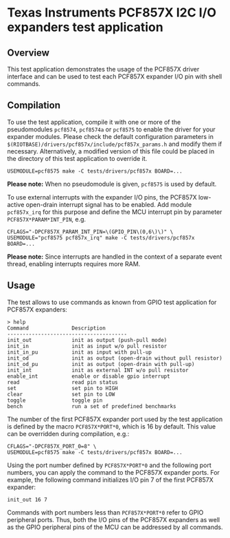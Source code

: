 # Texas Instruments PCF857X I2C I/O expanders test application

## Overview

This test application demonstrates the usage of the PCF857X driver interface
and can be used to test each PCF857X expander I/O pin with shell commands.

## Compilation

To use the test application, compile it with one or more of the pseudomodules
`pcf8574`, `pcf8574a` or `pcf8575` to enable the driver for your
expander modules. Please check the default configuration parameters in
`$(RIOTBASE)/drivers/pcf857x/include/pcf857x_params.h` and modify them
if necessary. Alternatively, a modified version of this file could be
placed in the directory of this test application to override it.
```
USEMODULE=pcf8575 make -C tests/drivers/pcf857x BOARD=...
```
**Please note:** When no pseudomodule is given, `pcf8575` is used by default.

To use external interrupts with the expander I/O pins, the PCF857X
low-active open-drain interrupt signal has to be enabled. Add module
`pcf857x_irq` for this purpose and define the MCU interrupt pin by
parameter `PCF857X*PARAM*INT_PIN`, e.g.
```
CFLAGS="-DPCF857X_PARAM_INT_PIN=\(GPIO_PIN\(0,6\)\)" \
USEMODULE="pcf8575 pcf857x_irq" make -C tests/drivers/pcf857x BOARD=...
```
**Please note:** Since interrupts are handled in the context of a separate
event thread, enabling interrupts requires more RAM.

## Usage

The test allows to use commands as known from GPIO test application for
PCF857X expanders:
```
> help
Command              Description
---------------------------------------
init_out             init as output (push-pull mode)
init_in              init as input w/o pull resistor
init_in_pu           init as input with pull-up
init_od              init as output (open-drain without pull resistor)
init_od_pu           init as output (open-drain with pull-up)
init_int             init as external INT w/o pull resistor
enable_int           enable or disable gpio interrupt
read                 read pin status
set                  set pin to HIGH
clear                set pin to LOW
toggle               toggle pin
bench                run a set of predefined benchmarks

```
The number of the first PCF857X expander port used by the test application
is defined by the macro `PCF857X*PORT*0`, which is 16 by default. This value
can be overridden during compilation, e.g.:
```
CFLAGS="-DPCF857X_PORT_0=8" \
USEMODULE=pcf8575 make -C tests/drivers/pcf857x BOARD=...
```
Using the port number defined by `PCF857X*PORT*0` and the following port
numbers, you can apply the command to the PCF857X expander ports. For
example, the following command initializes I/O pin 7 of the first PCF857X
expander:
```
init_out 16 7
```
Commands with port numbers less than `PCF857X*PORT*0` refer to GPIO
peripheral ports. Thus, both the I/O pins of the PCF857X expanders as well
as the GPIO peripheral pins of the MCU can be addressed by all commands.
